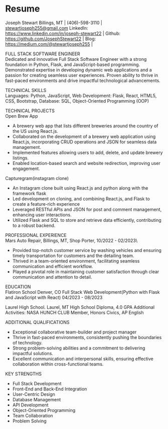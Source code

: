 # Resume
Joseph Stewart
Billings, MT | (406)-598-3110 | stewartjoseph255@gmail.com 
LinkedIn: https://www.linkedin.com/in/joseph-stewart22 | Github: https://github.com/JosephStewart22 | Blog: https://medium.com/@stewartjoseph255 |

FULL STACK SOFTWARE ENGINEER\
Dedicated and innovative Full Stack Software Engineer with a strong foundation in Python, Flask, and JavaScript-based programming. Demonstrated expertise in developing dynamic web applications and a passion for creating seamless user experiences. Proven ability to thrive in fast-paced environments and drive impactful technological advancements.

TECHNICAL SKILLS\
Languages: Python, JavaScript, Web Development: Flask, React, HTML5, CSS, Bootstrap, Database: SQL, Object-Oriented Programming (OOP)

TECHNICAL PROJECTS\
Open Brew App  
 - A brewery web app that lists different breweries around the country of the US using React.js. 
 - Collaborated on the development of a brewery web application using React.js, incorporating CRUD operations and JSON for seamless data management. 
 - Implemented features allowing users to add, delete, and update brewery listings. 
 - Enabled location-based search and website redirection, improving user engagement.

Capturegram(instagram clone)
 - An Instagram clone built using React.js and python along with the framework flask 
 - Led development on cloning, and combining React.js, and Flask to create a feature-rich experience 
 - Leveraged RESTful APIs and JSON for post and comment management, enhancing user interactions. 
 - Utilized Flask and SQL to store and retrieve data efficiently, contributing to a robust backend.

PROFESSIONAL EXPERIENCE\
Mars Auto Repair, Billings, MT, 
Shop Porter, 10/2022 - 02/2023\
 - Provided top-notch customer service by washing vehicles and ensuring timely transportation for customers and the detailing team. 
 - Thrived in a team-oriented environment, facilitating seamless communication and efficient workflow. 
 - Played a pivotal role in maintaining customer satisfaction through clear communication and attention to detail.

EDUCATION\
Flatiron School 	Denver, CO
Full Stack Web Development(Python with Flask and JavaScript with React)	04/2023 - 08/2023

Laurel High School.     	    Laurel, MT 
High School Diploma, 4.0 GPA
Additional Activities: NASA HUNCH CLUB Member, Honors Civics, AP English

ADDITIONAL QUALIFICATIONS

 - Exceptional collaborative team-builder and project manager 
 - Thrive in fast-paced environments, consistently pushing the boundaries of technology. 
 - Strong problem-solving abilities and a commitment to delivering impactful solutions. 
 - Excellent communication and interpersonal skills, ensuring effective collaboration within cross-functional teams.

KEY STRENGTHS

 - Full Stack Development 
 - Front-End and Back-End Integration 
 - User-Centric Design 
 - Database Management 
 - API Development 
 - Object-Oriented Programming 
 - Team Collaboration 
 - Problem Solving

